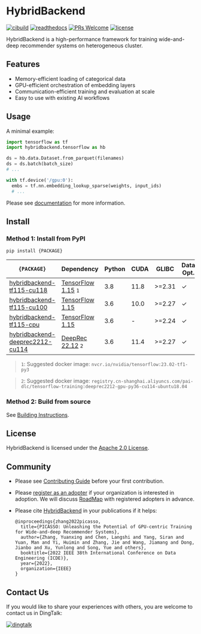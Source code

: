 # HybridBackend

[![cibuild](https://github.com/alibaba/HybridBackend/actions/workflows/cibuild.yaml/badge.svg?branch=main&event=push)](https://github.com/alibaba/HybridBackend/actions/workflows/cibuild.yaml)
[![readthedocs](https://readthedocs.org/projects/hybridbackend/badge/?version=latest)](https://hybridbackend.readthedocs.io/en/latest/?badge=latest)
[![PRs Welcome](https://img.shields.io/badge/PRs-welcome-brightgreen.svg)](http://makeapullrequest.com)
[![license](https://img.shields.io/badge/License-Apache%202.0-brightgreen.svg)](https://opensource.org/licenses/Apache-2.0)

HybridBackend is a high-performance framework for training wide-and-deep
recommender systems on heterogeneous cluster.

## Features

- Memory-efficient loading of categorical data
- GPU-efficient orchestration of embedding layers
- Communication-efficient training and evaluation at scale
- Easy to use with existing AI workflows

## Usage

A minimal example:

```python
import tensorflow as tf
import hybridbackend.tensorflow as hb

ds = hb.data.Dataset.from_parquet(filenames)
ds = ds.batch(batch_size)
# ...

with tf.device('/gpu:0'):
  embs = tf.nn.embedding_lookup_sparse(weights, input_ids)
  # ...
```

Please see [documentation](https://hybridbackend.readthedocs.io/en/latest/) for
more information.

## Install

### Method 1: Install from PyPI

`pip install {PACKAGE}`

| `{PACKAGE}`                                                                             | Dependency                                                              | Python | CUDA | GLIBC  | Data Opt. | Embedding Opt. | Parallelism Opt. |
| ----------------------------------------------------------------------------------------- | ----------------------------------------------------------------------- | ------ | ---- | ------ | --------- | -------------- | ---------------- |
| [hybridbackend-tf115-cu118](https://pypi.org/project/hybridbackend-tf115-cu118/)             | [TensorFlow 1.15](https://github.com/NVIDIA/tensorflow) `1`              | 3.8    | 11.8 | >=2.31 | &check;   | &check;        | &check;          |
| [hybridbackend-tf115-cu100](https://pypi.org/project/hybridbackend-tf115-cu100/)             | [TensorFlow 1.15](https://github.com/tensorflow/tensorflow/tree/r1.15)     | 3.6    | 10.0 | >=2.27 | &check;   | &check;        | &cross;          |
| [hybridbackend-tf115-cpu](https://pypi.org/project/hybridbackend-tf115-cpu/)                 | [TensorFlow 1.15](https://github.com/tensorflow/tensorflow/tree/r1.15)     | 3.6    | -    | >=2.24 | &check;   | &cross;        | &cross;          |
| [hybridbackend-deeprec2212-cu114](https://pypi.org/project/hybridbackend-deeprec2212-cu114/) | [DeepRec 22.12](https://github.com/alibaba/DeepRec/tree/deeprec2212) `2` | 3.6    | 11.4 | >=2.27 | &check;   | &check;        | &check;          |

> `1`: Suggested docker image: `nvcr.io/nvidia/tensorflow:23.02-tf1-py3`

> `2`: Suggested docker image: `registry.cn-shanghai.aliyuncs.com/pai-dlc/tensorflow-training:deeprec2212-gpu-py36-cu114-ubuntu18.04`

### Method 2: Build from source

See [Building Instructions](https://github.com/alibaba/HybridBackend/blob/main/BUILD.md).

## License

HybridBackend is licensed under the [Apache 2.0 License](LICENSE).

## Community

- Please see [Contributing Guide](https://github.com/alibaba/HybridBackend/blob/main/CONTRIBUTING.md)
  before your first contribution.
- Please [register as an adopter](https://github.com/alibaba/HybridBackend/blob/main/ADOPTERS.md)
  if your organization is interested in adoption. We will discuss
  [RoadMap](https://github.com/alibaba/HybridBackend/blob/main/ROADMAP.md) with
  registered adopters in advance.
- Please cite [HybridBackend](https://ieeexplore.ieee.org/document/9835450) in your publications if it helps:

  ```text
  @inproceedings{zhang2022picasso,
    title={PICASSO: Unleashing the Potential of GPU-centric Training for Wide-and-deep Recommender Systems},
    author={Zhang, Yuanxing and Chen, Langshi and Yang, Siran and Yuan, Man and Yi, Huimin and Zhang, Jie and Wang, Jiamang and Dong, Jianbo and Xu, Yunlong and Song, Yue and others},
    booktitle={2022 IEEE 38th International Conference on Data Engineering (ICDE)},
    year={2022},
    organization={IEEE}
  }
  ```

## Contact Us

If you would like to share your experiences with others, you are welcome to
contact us in DingTalk:

[![dingtalk](https://github.com/alibaba/HybridBackend/raw/main/docs/images/dingtalk.png)](https://qr.dingtalk.com/action/joingroup?code=v1,k1,VouhbeuTwXYEgaLzSOE8o6VF2kTHVJ8lw5h93WbZW8o=&_dt_no_comment=1&origin=11)